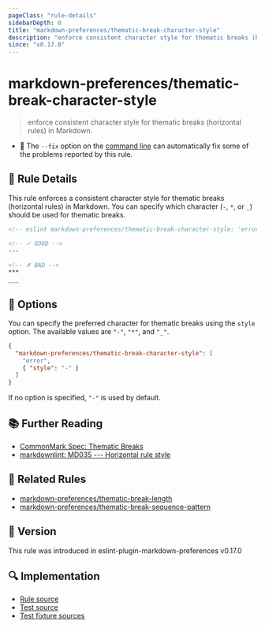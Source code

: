 ```yaml
---
pageClass: "rule-details"
sidebarDepth: 0
title: "markdown-preferences/thematic-break-character-style"
description: "enforce consistent character style for thematic breaks (horizontal rules) in Markdown."
since: "v0.17.0"
---
```


# markdown-preferences/thematic-break-character-style

> enforce consistent character style for thematic breaks (horizontal rules) in Markdown.

- 🔧 The `--fix` option on the [command line](https://eslint.org/docs/user-guide/command-line-interface#fixing-problems) can automatically fix some of the problems reported by this rule.

## 📖 Rule Details

This rule enforces a consistent character style for thematic breaks (horizontal rules) in Markdown. You can specify which character (`-`, `*`, or `_`) should be used for thematic breaks.

<!-- prettier-ignore-start -->

<!-- eslint-skip -->

```md
<!-- eslint markdown-preferences/thematic-break-character-style: 'error' -->

<!-- ✓ GOOD -->
---

<!-- ✗ BAD -->
***
___
```

<!-- prettier-ignore-end -->

## 🔧 Options

You can specify the preferred character for thematic breaks using the `style` option. The available values are `"-"`, `"*"`, and `"_"`.

```json
{
  "markdown-preferences/thematic-break-character-style": [
    "error",
    { "style": "-" }
  ]
}
```

If no option is specified, `"-"` is used by default.

## 📚 Further Reading

- [CommonMark Spec: Thematic Breaks](https://spec.commonmark.org/0.31.2/#thematic-breaks)
- [markdownlint: MD035 --- Horizontal rule style](https://github.com/DavidAnson/markdownlint/blob/main/doc/md035.md)

## 👫 Related Rules

- [markdown-preferences/thematic-break-length](./thematic-break-length.md)
- [markdown-preferences/thematic-break-sequence-pattern](./thematic-break-sequence-pattern.md)

## 🚀 Version

This rule was introduced in eslint-plugin-markdown-preferences v0.17.0

## 🔍 Implementation

- [Rule source](https://github.com/ota-meshi/eslint-plugin-markdown-preferences/blob/main/src/rules/thematic-break-character-style.ts)
- [Test source](https://github.com/ota-meshi/eslint-plugin-markdown-preferences/blob/main/tests/src/rules/thematic-break-character-style.ts)
- [Test fixture sources](https://github.com/ota-meshi/eslint-plugin-markdown-preferences/tree/main/tests/fixtures/rules/thematic-break-character-style)

